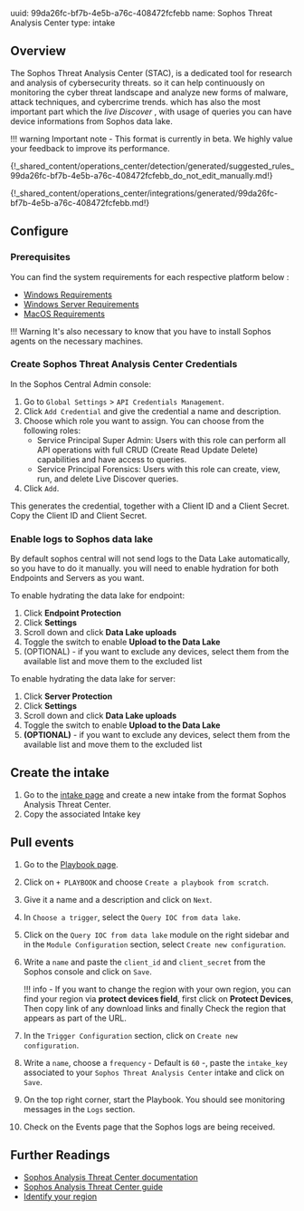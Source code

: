 uuid: 99da26fc-bf7b-4e5b-a76c-408472fcfebb
name: Sophos Threat Analysis Center
type: intake

## Overview

The Sophos Threat Analysis Center (STAC), is a dedicated tool for research and analysis of cybersecurity threats. so it can help continuously on monitoring the cyber threat landscape and analyze new forms of malware, attack techniques, and cybercrime trends. which has also the most important part which the _live Discover_ , with usage of queries you can have device informations from Sophos data lake.

!!! warning
    Important note - This format is currently in beta. We highly value your feedback to improve its performance.

{!_shared_content/operations_center/detection/generated/suggested_rules_99da26fc-bf7b-4e5b-a76c-408472fcfebb_do_not_edit_manually.md!}

{!_shared_content/operations_center/integrations/generated/99da26fc-bf7b-4e5b-a76c-408472fcfebb.md!}

## Configure

### Prerequisites

You can find the system requirements for each respective platform below : <br />

- [Windows Requirements](https://support.sophos.com/support/s/article/KB-000035144?language=en_US)
- [Windows Server Requirements](https://support.sophos.com/support/s/article/KB-000034074?language=en_US)
- [MacOS Requirements](https://support.sophos.com/support/s/article/KB-000034670?language=en_US)

!!! Warning
    It's also necessary to know that you have to install Sophos agents on the necessary machines.

### Create Sophos Threat Analysis Center Credentials

In the Sophos Central Admin console:

1. Go to `Global Settings` > `API Credentials Management`.
2. Click `Add Credential` and give the credential a name and description.
3. Choose which role you want to assign. You can choose from the following roles:
    - Service Principal Super Admin: Users with this role can perform all API operations with full CRUD (Create Read Update Delete) capabilities and have access to queries.
    - Service Principal Forensics: Users with this role can create, view, run, and delete Live Discover queries.
4. Click `Add`.

This generates the credential, together with a Client ID and a Client Secret.
Copy the Client ID and Client Secret.

### Enable logs to Sophos data lake

By default sophos central will not send logs to the Data Lake automatically, so you have to do it manually. you will need to enable hydration for both Endpoints and Servers as you want.

To enable hydrating the data lake for endpoint:

1. Click **Endpoint Protection**
2. Click **Settings**
3. Scroll down and click **Data Lake uploads**
4. Toggle the switch to enable **Upload to the Data Lake**
5. (OPTIONAL) - if you want to exclude any devices, select them from the available list and move them to the excluded list

To enable hydrating the data lake for server:

1. Click **Server Protection**
2. Click **Settings**
3. Scroll down and click **Data Lake uploads**
4. Toggle the switch to enable **Upload to the Data Lake**
5. **(OPTIONAL)** - if you want to exclude any devices, select them from the available list and move them to the excluded list

## Create the intake

1. Go to the [intake page](https://app.sekoia.io/operations/intakes) and create a new intake from the format Sophos Analysis Threat Center.
2. Copy the associated Intake key

## Pull events

1. Go to the [Playbook page](https://app.sekoia.io/operations/playbooks).
2. Click on `+ PLAYBOOK` and choose `Create a playbook from scratch`.
3. Give it a name and a description and click on `Next`.
4. In `Choose a trigger`, select the `Query IOC from data lake`.
5. Click on the `Query IOC from data lake` module on the right sidebar and in the `Module Configuration` section, select `Create new configuration`.
6. Write a `name` and paste the `client_id` and `client_secret` from the Sophos console and click on `Save`.

    !!! info
        - If you want to change the region with your own region, you can find your region via **protect devices field**, first click on **Protect Devices**, Then copy link of any download links and finally Check the region that appears as part of the URL.

7. In the `Trigger Configuration` section, click on `Create new configuration`.
8. Write a `name`, choose a `frequency` - Default is `60` -, paste the `intake_key` associated to your `Sophos Threat Analysis Center` intake and click on `Save`.
9. On the top right corner, start the Playbook. You should see monitoring messages in the `Logs` section.
10. Check on the Events page that the Sophos logs are being received.

## Further Readings

- [Sophos Analysis Threat Center documentation](https://doc.sophos.com/central/customer/help/en-us/ManageYourProducts/ThreatAnalysisCenter/index.html)
- [Sophos Analysis Threat Center guide](https://community.sophos.com/intercept-x-endpoint/f/recommended-reads/130364/getting-started-with-sophos-xdr-data-lake-hydration)
- [Identify your region](https://support.sophos.com/support/s/article/KB-000044836?language=en_US)
